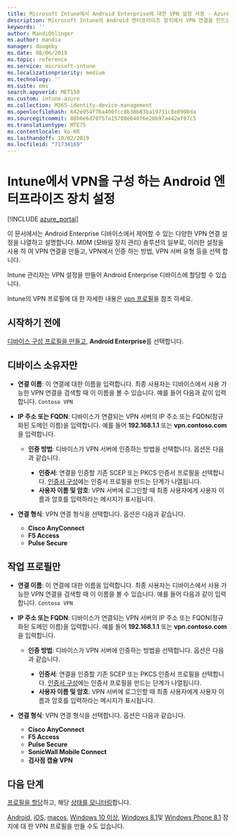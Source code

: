 ```yaml
---
title: Microsoft Intune에서 Android Enterprise에 대한 VPN 설정 사용 - Azure | Microsoft Docs
description: Microsoft Intune의 Android 엔터프라이즈 장치에서 VPN 연결을 만드는 모든 설정을 참조 하세요. VPN 서버의 연결 이름, IP 주소 또는 FQDN을 입력 하 고, 사용자가 인증 하는 방법을 선택 하 고, Citrix, SonicWall, Check Point 캡슐 및 Pulse Secure 연결 형식을 선택 합니다.
keywords: ''
author: MandiOhlinger
ms.author: mandia
manager: dougeby
ms.date: 08/06/2019
ms.topic: reference
ms.service: microsoft-intune
ms.localizationpriority: medium
ms.technology: ''
ms.suite: ems
search.appverid: MET150
ms.custom: intune-azure
ms.collection: M365-identity-device-management
ms.openlocfilehash: 642e054f7ba400fcc8b38b83ba19731c8e0998da
ms.sourcegitcommit: 88b6e6d70f5fa15708e640f6e20b97a442ef07c5
ms.translationtype: MTE75
ms.contentlocale: ko-KR
ms.lasthandoff: 10/02/2019
ms.locfileid: "71734169"
---
```

# <a name="android-enterprise-device-settings-to-configure-vpn-in-intune"></a>Intune에서 VPN을 구성 하는 Android 엔터프라이즈 장치 설정

[!INCLUDE [azure_portal](../includes/azure_portal.md)]

이 문서에서는 Android Enterprise 디바이스에서 제어할 수 있는 다양한 VPN 연결 설정을 나열하고 설명합니다. MDM (모바일 장치 관리) 솔루션의 일부로, 이러한 설정을 사용 하 여 VPN 연결을 만들고, VPN에서 인증 하는 방법, VPN 서버 유형 등을 선택 합니다.

Intune 관리자는 VPN 설정을 만들어 Android Enterprise 디바이스에 할당할 수 있습니다. 

Intune의 VPN 프로필에 대 한 자세한 내용은 [vpn 프로필](vpn-settings-configure.md)을 참조 하세요.

## <a name="before-you-begin"></a>시작하기 전에

[디바이스 구성 프로필을 만들고](vpn-settings-configure.md#create-a-device-profile), **Android Enterprise**를 선택합니다.

## <a name="device-owner-only"></a>디바이스 소유자만

- **연결 이름**: 이 연결에 대한 이름을 입력합니다. 최종 사용자는 디바이스에서 사용 가능한 VPN 연결을 검색할 때 이 이름을 볼 수 있습니다. 예를 들어 다음과 같이 입력합니다. `Contoso VPN`
- **IP 주소 또는 FQDN**: 디바이스가 연결되는 VPN 서버의 IP 주소 또는 FQDN(정규화된 도메인 이름)을 입력합니다. 예를 들어 **192.168.1.1** 또는 **vpn.contoso.com**을 입력합니다.

  - **인증 방법**: 디바이스가 VPN 서버에 인증하는 방법을 선택합니다. 옵션은 다음과 같습니다.
  
    - **인증서**: 연결을 인증할 기존 SCEP 또는 PKCS 인증서 프로필을 선택합니다. [인증서 구성](../protect/certificates-configure.md)에는 인증서 프로필을 만드는 단계가 나열됩니다.
    - **사용자 이름 및 암호**: VPN 서버에 로그인할 때 최종 사용자에게 사용자 이름과 암호를 입력하라는 메시지가 표시됩니다.

- **연결 형식**: VPN 연결 형식을 선택합니다. 옵션은 다음과 같습니다.

  - **Cisco AnyConnect**
  - **F5 Access**
  - **Pulse Secure**

## <a name="work-profile-only"></a>작업 프로필만

- **연결 이름**: 이 연결에 대한 이름을 입력합니다. 최종 사용자는 디바이스에서 사용 가능한 VPN 연결을 검색할 때 이 이름을 볼 수 있습니다. 예를 들어 다음과 같이 입력합니다. `Contoso VPN`
- **IP 주소 또는 FQDN**: 디바이스가 연결되는 VPN 서버의 IP 주소 또는 FQDN(정규화된 도메인 이름)을 입력합니다. 예를 들어 **192.168.1.1** 또는 **vpn.contoso.com**을 입력합니다.

  - **인증 방법**: 디바이스가 VPN 서버에 인증하는 방법을 선택합니다. 옵션은 다음과 같습니다.
  
    - **인증서**: 연결을 인증할 기존 SCEP 또는 PKCS 인증서 프로필을 선택합니다. [인증서 구성](../protect/certificates-configure.md)에는 인증서 프로필을 만드는 단계가 나열됩니다.
    - **사용자 이름 및 암호**: VPN 서버에 로그인할 때 최종 사용자에게 사용자 이름과 암호를 입력하라는 메시지가 표시됩니다.

- **연결 형식**: VPN 연결 형식을 선택합니다. 옵션은 다음과 같습니다.

  - **Cisco AnyConnect**
  - **F5 Access**
  - **Pulse Secure**
  - **SonicWall Mobile Connect**
  - **검사점 캡슐 VPN**

## <a name="next-steps"></a>다음 단계

[프로필을 할당](device-profile-assign.md)하고, 해당 [상태를 모니터링](device-profile-monitor.md)합니다.

[Android](vpn-settings-android.md), [iOS](vpn-settings-ios.md), [macos](vpn-settings-macos.md), [Windows 10 이상](vpn-settings-windows-10.md), [Windows 8.1](vpn-settings-windows-8-1.md)및 [Windows Phone 8.1](vpn-settings-windows-phone-8-1.md) 장치에 대 한 VPN 프로필을 만들 수도 있습니다.
